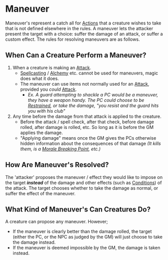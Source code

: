 # Maneuver

Maneuver's represent a catch all for [Actions](Action.md) that a creature wishes to take that is not defined elsewhere in the rules. A maneuver lets the attacker present the target with a choice: suffer the damage of an attack, or suffer a custom effect. The rules for resolving maneuvers are as follows.

## When Can a Creature Perform a Maneuver?

1. When a creature is making an [Attack](Attack.md).
	- [Spellcasting](../Magic/Spellcasting.md) / [Alchemy](../Magic/Alchemy/Alchemy.md) etc. cannot be used for maneuvers, magic does what it does.
	- The maneuver can use items not normally used for an [Attack](Attack.md), provided you *could* [Attack](Attack.md).
		- *Ex. A guard attempting to shackle a PC would be a maneuver, they have a weapon handy. The PC could choose to be [Restrained](../Conditions/Restrained.md), or take the damage, "you resist and the guard hits you with his club"*
2. Any time before the damage from that attack is applied to the creature.
	- Before the attack / spell check, after that check, before damage rolled, after damage is rolled, etc. So long as it is before the GM applies the damage.
	- "Applying damage" means once the GM gives the PCs otherwise hidden information about the consequences of that damage *(It kills them, is a [Morale Breaking Point](../Social%20Systems/Morale%20System.md#Breaking%20Points), etc.)*

## How Are Maneuver's Resolved?

The 'attacker' proposes the maneuver / effect they would like to impose on the target ***instead*** of the damage and other effects (such as [Conditions](../Conditions/!Conditions.md)) of the attack. The target chooses whether to take the damage as normal, or suffer the effect of the maneuver.

## What Kind of Maneuver's Can Creatures Do?

A creature can propose any maneuver. However;

- If the maneuver is clearly better than the damage rolled, the target (either the PC, or the NPC as judged by the GM) will just choose to take the damage instead.
- If the maneuver is deemed impossible by the GM, the damage is taken instead.
